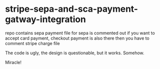# stripe-sepa-and-sca-payment-gatway-integration
repo contains sepa payment file for sepa is commented out if you want to accept card payment, checkout payment is also there then you have to comment stripe charge file 

The code is ugly, the design is questionable, but it works. Somehow.

Miracle!
